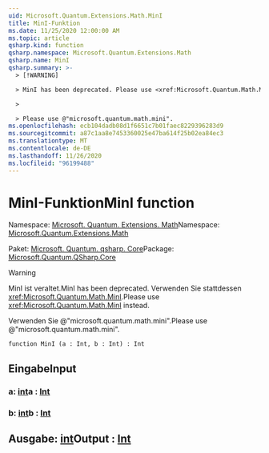 ```yaml
---
uid: Microsoft.Quantum.Extensions.Math.MinI
title: MinI-Funktion
ms.date: 11/25/2020 12:00:00 AM
ms.topic: article
qsharp.kind: function
qsharp.namespace: Microsoft.Quantum.Extensions.Math
qsharp.name: MinI
qsharp.summary: >-
  > [!WARNING]

  > MinI has been deprecated. Please use <xref:Microsoft.Quantum.Math.MinI> instead.

  >

  > Please use @"microsoft.quantum.math.mini".
ms.openlocfilehash: ecb104dadb08d1f6651c7b01faec8229396283d9
ms.sourcegitcommit: a87c1aa8e7453360025e47ba614f25b02ea84ec3
ms.translationtype: MT
ms.contentlocale: de-DE
ms.lasthandoff: 11/26/2020
ms.locfileid: "96199488"
---
```

# <a name="mini-function"></a><span data-ttu-id="befb5-102">MinI-Funktion</span><span class="sxs-lookup"><span data-stu-id="befb5-102">MinI function</span></span>

<span data-ttu-id="befb5-103">Namespace: [Microsoft. Quantum. Extensions. Math](xref:Microsoft.Quantum.Extensions.Math)</span><span class="sxs-lookup"><span data-stu-id="befb5-103">Namespace: [Microsoft.Quantum.Extensions.Math](xref:Microsoft.Quantum.Extensions.Math)</span></span>

<span data-ttu-id="befb5-104">Paket: [Microsoft. Quantum. qsharp. Core](https://nuget.org/packages/Microsoft.Quantum.QSharp.Core)</span><span class="sxs-lookup"><span data-stu-id="befb5-104">Package: [Microsoft.Quantum.QSharp.Core](https://nuget.org/packages/Microsoft.Quantum.QSharp.Core)</span></span>


> [!WARNING]
> <span data-ttu-id="befb5-105">MinI ist veraltet.</span><span class="sxs-lookup"><span data-stu-id="befb5-105">MinI has been deprecated.</span></span> <span data-ttu-id="befb5-106">Verwenden Sie stattdessen <xref:Microsoft.Quantum.Math.MinI>.</span><span class="sxs-lookup"><span data-stu-id="befb5-106">Please use <xref:Microsoft.Quantum.Math.MinI> instead.</span></span>
>
> <span data-ttu-id="befb5-107">Verwenden Sie @"microsoft.quantum.math.mini".</span><span class="sxs-lookup"><span data-stu-id="befb5-107">Please use @"microsoft.quantum.math.mini".</span></span>



```qsharp
function MinI (a : Int, b : Int) : Int
```


## <a name="input"></a><span data-ttu-id="befb5-108">Eingabe</span><span class="sxs-lookup"><span data-stu-id="befb5-108">Input</span></span>

### <a name="a--int"></a><span data-ttu-id="befb5-109">a: [int](xref:microsoft.quantum.lang-ref.int)</span><span class="sxs-lookup"><span data-stu-id="befb5-109">a : [Int](xref:microsoft.quantum.lang-ref.int)</span></span>




### <a name="b--int"></a><span data-ttu-id="befb5-110">b: [int](xref:microsoft.quantum.lang-ref.int)</span><span class="sxs-lookup"><span data-stu-id="befb5-110">b : [Int](xref:microsoft.quantum.lang-ref.int)</span></span>





## <a name="output--int"></a><span data-ttu-id="befb5-111">Ausgabe: [int](xref:microsoft.quantum.lang-ref.int)</span><span class="sxs-lookup"><span data-stu-id="befb5-111">Output : [Int](xref:microsoft.quantum.lang-ref.int)</span></span>

